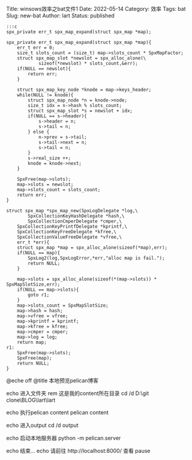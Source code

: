 Title: winsows效率之bat文件1
Date: 2022-05-14
Category: 效率
Tags: bat
Slug: new-bat
Author: lart
Status: published


    :::c
    spx_private err_t spx_map_expand(struct spx_map *map);

    spx_private err_t spx_map_expand(struct spx_map *map){
        err_t err = 0;
        size_t slots_count = (size_t) map->slots_count * SpxMapFactor;
        struct spx_map_slot *newslot = spx_alloc_alone(\
                sizeof(*newslot) * slots_count,&err);
        if(NULL == newslot){
            return err;
        }

        struct spx_map_key_node *knode = map->keys_header;
        while(NULL != knode){
            struct spx_map_node *n = knode->node;
            size_t idx = n->hash % slots_count;
            struct spx_map_slot *s = newslot + idx;
            if(NULL == s->header){
                s->header = n;
                s->tail = n;
            } else {
                n->prev = s->tail;
                s->tail->next = n;
                s->tail = n;
            }
            s->real_size ++;
            knode = knode->next;
        }

        SpxFree(map->slots);
        map->slots = newslot;
        map->slots_count = slots_count;
        return err;
    }

    struct spx_map *spx_map_new(SpxLogDelegate *log,\
            SpxCollectionKeyHashDelegate *hash,\
            SpxCollectionCmperDelegate *cmper,\
        SpxCollectionKeyPrintfDelegate *kprintf,\
        SpxCollectionKeyFreeDelegate *kfree,\
        SpxCollectionValueFreeDelegate *vfree,\
        err_t *err){
        struct spx_map *map = spx_alloc_alone(sizeof(*map),err);
        if(NULL == map){
            SpxLog2(log,SpxLogError,*err,"alloc map is fail.");
            return NULL;
        }

        map->slots = spx_alloc_alone(sizeof(*(map->slots)) * SpxMapSlotSize,err);
        if(NULL == map->slots){
            goto r1;
        }
        map->slots_count = SpxMapSlotSize;
        map->hash = hash;
        map->vfree = vfree;
        map->kprintf = kprintf;
        map->kfree = kfree;
        map->cmper = cmper;
        map->log = log;
        return map;
    r1:
        SpxFree(map->slots);
        SpxFree(map);
        return NULL;
    }

@eche off
@title 本地预览pelican博客

echo 进入文件夹
rem 这是我的content所在目录
cd /d D:\git clone\BLOG\lart\lart

echo 执行pelican content
pelican content

echo 进入output
cd /d output

echo 启动本地服务器
python -m pelican.server

echo 结束...
echo 请前往 http://localhost:8000/ 查看
pause

